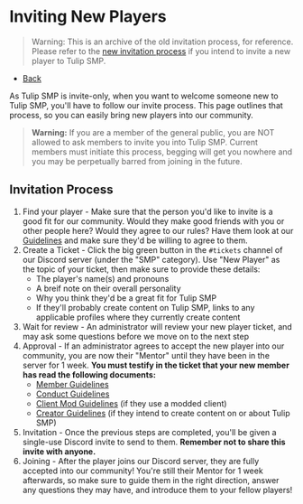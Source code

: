# Inviting New Players
> Warning: This is an archive of the old invitation process, for reference. Please refer to the [new invitation process](/invite) if you intend to invite a new player to Tulip SMP.

- [Back](/)

As Tulip SMP is invite-only, when you want to welcome someone new to Tulip SMP, you'll have to follow our invite process. This page outlines that process, so you can easily bring new players into our community.

> **Warning:** If you are a member of the general public, you are NOT allowed to ask members to invite you into Tulip SMP. Current members must initiate this process, begging will get you nowhere and you may be perpetually barred from joining in the future.

## Invitation Process

1. Find your player - Make sure that the person you'd like to invite is a good fit for our community. Would they make good friends with you or other people here? Would they agree to our rules? Have them look at our [Guidelines](/guidelines) and make sure they'd be willing to agree to them.
2. Create a Ticket - Click the big green button in the `#tickets` channel of our Discord server (under the "SMP" category). Use "New Player" as the topic of your ticket, then make sure to provide these details:
   - The player's name(s) and pronouns
   - A breif note on their overall personality
   - Why you think they'd be a great fit for Tulip SMP
   - If they'll probably create content on Tulip SMP, links to any applicable profiles where they currently create content
3. Wait for review - An administrator will review your new player ticket, and may ask some questions before we move on to the next step
4. Approval - If an administrator agrees to accept the new player into our community, you are now their "Mentor" until they have been in the server for 1 week. **You must testify in the ticket that your new member has read the following documents:**
   - [Member Guidelines](/guidelines#members)
   - [Conduct Guidelines](/guidelines/conduct)
   - [Client Mod Guidelines](/guidelines/client-mods) (if they use a modded client)
   - [Creator Guidelines](/guidelines/creators#guidelines) (if they intend to create content on or about Tulip SMP)
5. Invitation - Once the previous steps are completed, you'll be given a single-use Discord invite to send to them. **Remember not to share this invite with anyone.**
6. Joining - After the player joins our Discord server, they are fully accepted into our community! You're still their Mentor for 1 week afterwards, so make sure to guide them in the right direction, answer any questions they may have, and introduce them to your fellow players!
